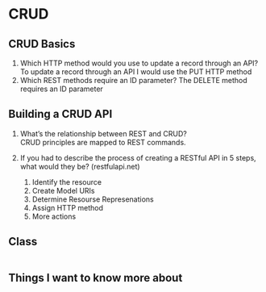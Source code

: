 # CRUD

## CRUD Basics

1. Which HTTP method would you use to update a record through an API?
To update a record through an API I would use the PUT HTTP method
2. Which REST methods require an ID parameter?
The DELETE method requires an ID parameter

## Building a CRUD API

1. What’s the relationship between REST and CRUD?\
CRUD principles are mapped to REST commands.
2. If you had to describe the process of creating a RESTful API in 5 steps, what would they be? (restfulapi.net)

    1. Identify the resource
    2. Create Model URIs
    3. Determine Resourse Represenations
    4. Assign HTTP method
    5. More actions

## Class

```js

```

## Things I want to know more about
